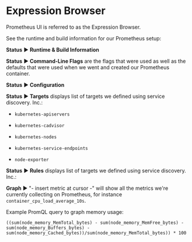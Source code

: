 # Expression Browser

Prometheus UI is referred to as the Expression Browser.

See the runtime and build information for our Prometheus setup:

**Status** ▶︎ **Runtime & Build Information**

**Status** ▶︎ **Command-Line Flags** are the flags that were used as well as the defaults that were used when we went and created our Prometheus container.

**Status** ▶︎ **Configuration**

**Status** ▶︎ **Targets** displays list of targets we defined using service discovery. Inc.:

  * `kubernetes-apiservers`

  * `kubernetes-cadvisor`

  * `kubernetes-nodes`

  * `kubernetes-service-endpoints`

  * `node-exporter`

**Status** ▶︎ **Rules** displays list of targets we defined using service discovery. Inc.:

**Graph**  ▶︎︎ "- insert metric at cursor -" will show all the metrics we're currently collecting on Prometheus, for instance `container_cpu_load_average_10s`.

Example PromQL query to graph memory usage:

```promql
((sum(node_memory_MemTotal_bytes) - sum(node_memory_MemFree_bytes) - sum(node_memory_Buffers_bytes) - sum(node_memory_Cached_bytes))/sum(node_memory_MemTotal_bytes)) * 100
```

